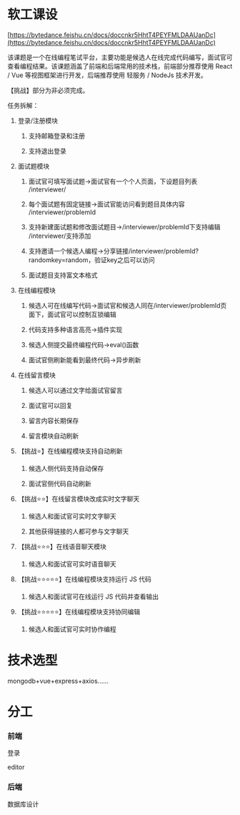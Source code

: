 # 软工课设

[https://bytedance.feishu.cn/docs/doccnkr5HhtT4PEYFMLDAAUanDc](https://bytedance.feishu.cn/docs/doccnkr5HhtT4PEYFMLDAAUanDc)

该课题是一个在线编程笔试平台，主要功能是候选人在线完成代码编写，面试官可查看编程结果。该课题涵盖了前端和后端常用的技术栈，前端部分推荐使用 React / Vue 等视图框架进行开发，后端推荐使用 轻服务 / NodeJs 技术开发。

【挑战】部分为非必须完成。

任务拆解：

1. 登录/注册模块

    1. 支持邮箱登录和注册

    2. 支持退出登录

2. 面试题模块

    1. 面试官可填写面试题→面试官有一个个人页面，下设题目列表 /interviewer/

    2. 每个面试题有固定链接→面试官能访问看到题目具体内容 /interviewer/problemId

    3. 支持新建面试题和修改面试题目→/interviewer/problemId下支持编辑 /interviewer/支持添加

    4. 支持邀请一个候选人编程→分享链接/interviewer/problemId?randomkey=random，验证key之后可以访问

    5. 面试题目支持富文本格式

3. 在线编程模块

    1. 候选人可在线编写代码→面试官和候选人同在/interviewer/problemId页面下，面试官可以控制互锁编辑

    2. 代码支持多种语言高亮→插件实现

    3. 候选人侧提交最终编程代码→eval()函数

    4. 面试官侧刷新能看到最终代码→异步刷新

4. 在线留言模块

    1. 候选人可以通过文字给面试官留言

    2. 面试官可以回复

    3. 留言内容长期保存

    4. 留言模块自动刷新

5. 【挑战⭐️】在线编程模块支持自动刷新

    1. 候选人侧代码支持自动保存

    2. 面试官侧代码自动刷新

6. 【挑战⭐️⭐️】在线留言模块改成实时文字聊天

    1. 候选人和面试官可实时文字聊天

    2. 其他获得链接的人都可参与文字聊天

7. 【挑战⭐️⭐️⭐️】在线语音聊天模块

    1. 候选人和面试官可实时语音聊天

8. 【挑战⭐️⭐️⭐️⭐️⭐️】在线编程模块支持运行 JS 代码

    1. 候选人和面试官可在线运行 JS 代码并查看输出

9. 【挑战⭐️⭐️⭐️⭐️⭐️】在线编程模块支持协同编辑

    1. 候选人和面试官可实时协作编程


# 技术选型

mongodb+vue+express+axios......


# 分工

### 前端

登录

editor

### 后端

数据库设计

